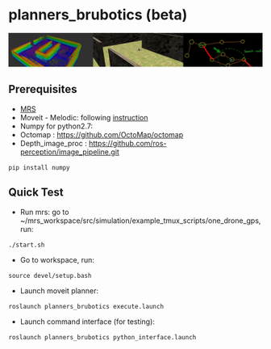# planners_brubotics (beta)
![alt text](https://github.com/mrs-brubotics/planners_brubotics/blob/main/.fig/background.jpg)
## Prerequisites
* [MRS](https://github.com/ctu-mrs/mrs_uav_system)
* Moveit - Melodic: following [instruction](http://docs.ros.org/en/melodic/api/moveit_tutorials/html/doc/getting_started/getting_started.html)
* Numpy for python2.7: 
* Octomap : https://github.com/OctoMap/octomap
* Depth_image_proc : https://github.com/ros-perception/image_pipeline.git
```
pip install numpy
```
## Quick Test 
* Run mrs: go to ~/mrs_workspace/src/simulation/example_tmux_scripts/one_drone_gps, run:
```
./start.sh
```
* Go to workspace, run:
```
source devel/setup.bash
```
* Launch moveit planner:
```
roslaunch planners_brubotics execute.launch
```
* Launch command interface (for testing):
```
roslaunch planners_brubotics python_interface.launch
```



